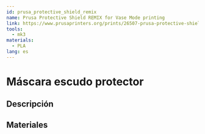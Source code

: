 ```yaml
---
id: prusa_protective_shield_remix
name: Prusa Protective Shield REMIX for Vase Mode printing
link: https://www.prusaprinters.org/prints/26507-prusa-protective-shield-remix-for-vase-mode-printi
tools:
  - mk3
materials:
  - PLA
lang: es
---
```


# Máscara escudo protector

## Descripción

## Materiales

